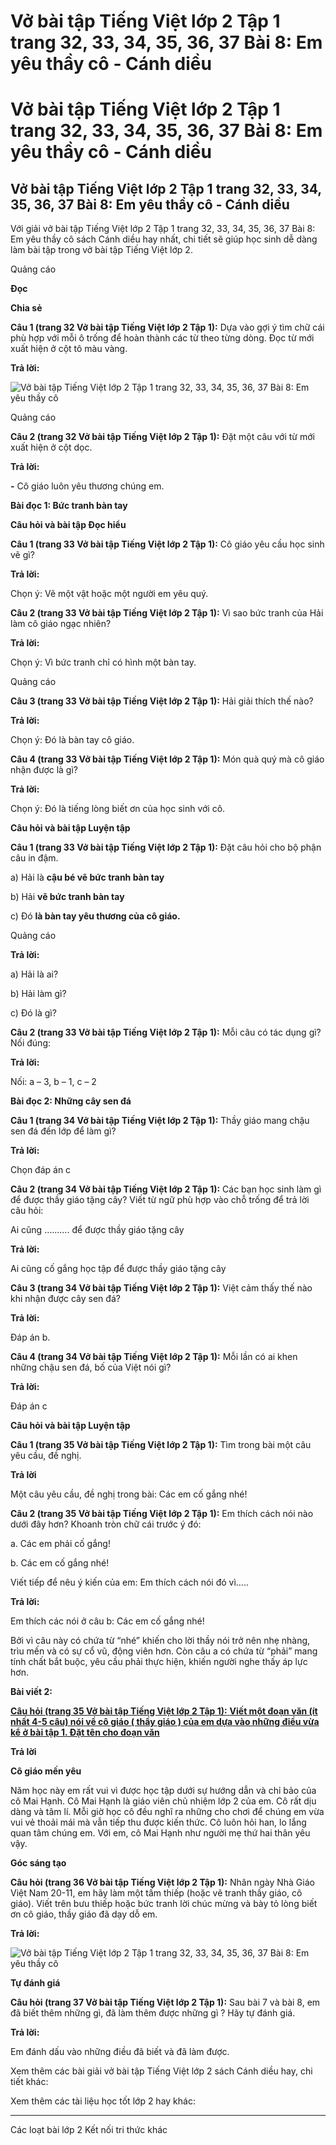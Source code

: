 # Vở bài tập Tiếng Việt lớp 2 Tập 1 trang 32, 33, 34, 35, 36, 37 Bài 8: Em yêu thầy cô - Cánh diều

# Vở bài tập Tiếng Việt lớp 2 Tập 1 trang 32, 33, 34, 35, 36, 37 Bài 8: Em yêu thầy cô - Cánh diều

## Vở bài tập Tiếng Việt lớp 2 Tập 1 trang 32, 33, 34, 35, 36, 37 Bài 8: Em yêu thầy cô - Cánh diều

Với giải vở bài tập Tiếng Việt lớp 2 Tập 1 trang 32, 33, 34, 35, 36, 37 Bài 8: Em yêu thầy cô sách Cánh diều hay nhất, chi tiết sẽ giúp học sinh dễ dàng làm bài tập trong vở bài tập Tiếng Việt lớp 2.

Quảng cáo

**Đọc**

**Chia sẻ**

**Câu 1 (trang 32 Vở bài tập Tiếng Việt lớp 2 Tập 1):** Dựa vào gợi ý tìm chữ cái phù hợp với mỗi ô trống để hoàn thành các từ theo từng dòng. Đọc từ mới xuất hiện ở cột tô màu vàng.

**Trả lời:**

![Vở bài tập Tiếng Việt lớp 2 Tập 1 trang 32, 33, 34, 35, 36, 37 Bài 8: Em yêu thầy cô](https://vietjack.com/vbt-tieng-viet-2-cd/images/bai-8-em-yeu-thay-co.png)

Quảng cáo

**Câu 2 (trang 32 Vở bài tập Tiếng Việt lớp 2 Tập 1):** Đặt một câu với từ mới xuất hiện ở cột dọc. 

**Trả lời:**

**-** Cô giáo luôn yêu thương chúng em.

**Bài đọc 1: Bức tranh bàn tay**

**Câu hỏi và bài tập Đọc hiểu**

**Câu 1 (trang 33 Vở bài tập Tiếng Việt lớp 2 Tập 1):** Cô giáo yêu cầu học sinh vẽ gì?

**Trả lời:**

Chọn ý: Vẽ một vật hoặc một người em yêu quý. 

**Câu 2 (trang 33 Vở bài tập Tiếng Việt lớp 2 Tập 1):** Vì sao bức tranh của Hải làm cô giáo ngạc nhiên?

**Trả lời:**

Chọn ý: Vì bức tranh chỉ có hình một bàn tay. 

Quảng cáo

**Câu 3 (trang 33 Vở bài tập Tiếng Việt lớp 2 Tập 1):** Hải giải thích thế nào?

**Trả lời:**

Chọn ý: Đó là bàn tay cô giáo. 

**Câu 4 (trang 33 Vở bài tập Tiếng Việt lớp 2 Tập 1):** Món quà quý mà cô giáo nhận được là gì?

**Trả lời:**

Chọn ý: Đó là tiếng lòng biết ơn của học sinh với cô. 

**Câu hỏi và bài tập Luyện tập**

**Câu 1 (trang 33 Vở bài tập Tiếng Việt lớp 2 Tập 1):** Đặt câu hỏi cho bộ phận câu in đậm.

a) Hải là **cậu bé vẽ bức tranh bàn tay**

b) Hải **vẽ bức tranh bàn tay**

c) Đó **là bàn tay yêu thương của cô giáo.**

Quảng cáo

**Trả lời:**

a) Hải là ai?

b) Hải làm gì?

c) Đó là gì?

**Câu 2 (trang 33 Vở bài tập Tiếng Việt lớp 2 Tập 1):** Mỗi câu có tác dụng gì? Nối đúng:

**Trả lời:**

Nối: a – 3, b – 1, c – 2 

**Bài đọc 2: Những cây sen đá**

**Câu 1 (trang 34 Vở bài tập Tiếng Việt lớp 2 Tập 1):** Thầy giáo mang chậu sen đá đến lớp để làm gì?

**Trả lời:**

Chọn đáp án c

**Câu 2 (trang 34 Vở bài tập Tiếng Việt lớp 2 Tập 1):** Các bạn học sinh làm gì để được thầy giáo tặng cây? Viết từ ngữ phù hợp vào chỗ trống để trả lời câu hỏi:

Ai cũng ………. để được thầy giáo tặng cây

**Trả lời:**

Ai cũng cố gắng học tập để được thầy giáo tặng cây

**Câu 3 (trang 34 Vở bài tập Tiếng Việt lớp 2 Tập 1):** Việt cảm thấy thế nào khi nhận được cây sen đá?

**Trả lời:**

Đáp án b. 

**Câu 4 (trang 34 Vở bài tập Tiếng Việt lớp 2 Tập 1):** Mỗi lần có ai khen những chậu sen đá, bố của Việt nói gì?

**Trả lời:**

Đáp án c

**Câu hỏi và bài tập Luyện tập**

**Câu 1 (trang 35 Vở bài tập Tiếng Việt lớp 2 Tập 1):** Tìm trong bài một câu yêu cầu, đề nghị.

**Trả lời**

Một câu yêu cầu, đề nghị trong bài: Các em cố gắng nhé!

**Câu 2 (trang 35 Vở bài tập Tiếng Việt lớp 2 Tập 1):** Em thích cách nói nào dưới đây hơn? Khoanh tròn chữ cái trước ý đó:

a. Các em phải cố gắng!

b. Các em cố gắng nhé!

Viết tiếp để nêu ý kiến của em: Em thích cách nói đó vì…..

**Trả lời:**

Em thích các nói ở câu b: Các em cố gắng nhé! 

Bởi vì câu này có chứa từ “nhé” khiến cho lời thầy nói trở nên nhẹ nhàng, trìu mến và có sự cổ vũ, động viên hơn. Còn câu a có chứa từ “phải” mang tính chất bắt buộc, yêu cầu phải thực hiện, khiến người nghe thấy áp lực hơn.

**Bài viết 2:**

[**Câu hỏi (trang 35 Vở bài tập Tiếng Việt lớp 2 Tập 1):** **Viết một đoạn văn (ít nhất 4-5 câu) nói về cô giáo ( thầy giáo ) của em dựa vào những điều vừa kể ở bài tập 1. Đặt tên cho đoạn văn**](https://vietjack.com/vbt-tieng-viet-2-cd/viet-mot-doan-van-it-nhat-4-5-cau-noi-ve-co-giao-thay-giao-cua-em-vm.jsp)

**Trả lời**

**Cô giáo mến yêu**

Năm học này em rất vui vì được học tập dưới sự hướng dẫn và chỉ bảo của cô Mai Hạnh. Cô Mai Hạnh là giáo viên chủ nhiệm lớp 2 của em. Cô rất dịu dàng và tâm lí. Mỗi giờ học cô đều nghĩ ra những cho chơi để chúng em vừa vui vẻ thoải mái mà vẫn tiếp thu được kiến thức. Cô luôn hỏi han, lo lắng quan tâm chúng em. Với em, cô Mai Hạnh như người mẹ thứ hai thân yêu vậy.

**Góc sáng tạo**

**Câu hỏi (trang 36 Vở bài tập Tiếng Việt lớp 2 Tập 1):** Nhân ngày Nhà Giáo Việt Nam 20-11, em hãy làm một tấm thiếp (hoặc vẽ tranh thầy giáo, cô giáo). Viết trên bưu thiếp hoặc bức tranh lời chúc mừng và bày tỏ lòng biết ơn cô giáo, thầy giáo đã dạy dỗ em.

**Trả lời:**

![Vở bài tập Tiếng Việt lớp 2 Tập 1 trang 32, 33, 34, 35, 36, 37 Bài 8: Em yêu thầy cô](https://vietjack.com/vbt-tieng-viet-2-cd/images/bai-8-em-yeu-thay-co-1.png)

**Tự đánh giá**

**Câu hỏi (trang 37 Vở bài tập Tiếng Việt lớp 2 Tập 1):** Sau bài 7 và bài 8, em đã biết thêm những gì, đã làm thêm được những gì ? Hãy tự đánh giá. 

**Trả lời:**

Em đánh dấu vào những điều đã biết và đã làm được. 

Xem thêm các bài giải vở bài tập Tiếng Việt lớp 2 sách Cánh diều hay, chi tiết khác:

Xem thêm các tài liệu học tốt lớp 2 hay khác:

* * *

Các loạt bài lớp 2 Kết nối tri thức khác
